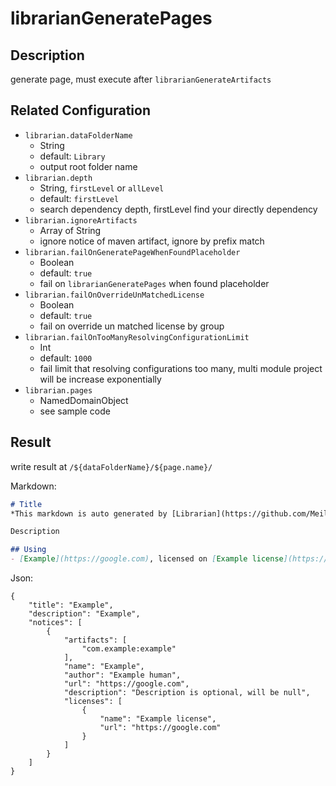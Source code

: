 # librarianGeneratePages
## Description
generate page, must execute after `librarianGenerateArtifacts`

## Related Configuration
- `librarian.dataFolderName`
  - String
  - default: `Library`
  - output root folder name
- `librarian.depth`
  - String, `firstLevel` or `allLevel`
  - default: `firstLevel`
  - search dependency depth, firstLevel find your directly dependency
- `librarian.ignoreArtifacts`
  - Array of String
  - ignore notice of maven artifact, ignore by prefix match
- `librarian.failOnGeneratePageWhenFoundPlaceholder`
  - Boolean
  - default: `true`
  - fail on `librarianGeneratePages` when found placeholder
- `librarian.failOnOverrideUnMatchedLicense`
  - Boolean
  - default: `true`
  - fail on override un matched license by group
- `librarian.failOnTooManyResolvingConfigurationLimit`
  - Int
  - default: `1000`
  - fail limit that resolving configurations too many, multi module project will be increase exponentially
- `librarian.pages`
  - NamedDomainObject
  - see sample code

## Result
write result at `/${dataFolderName}/${page.name}/`

Markdown:
```markdown
# Title
*This markdown is auto generated by [Librarian](https://github.com/MeilCli/Librarian)*

Description

## Using
- [Example](https://google.com), licensed on [Example license](https://google.com), made by Example human
```

Json:
```
{
    "title": "Example",
    "description": "Example",
    "notices": [
        {
            "artifacts": [
                "com.example:example"
            ],
            "name": "Example",
            "author": "Example human",
            "url": "https://google.com",
            "description": "Description is optional, will be null",
            "licenses": [
                {
                    "name": "Example license",
                    "url": "https://google.com"
                }
            ]
        }
    ]
}
```